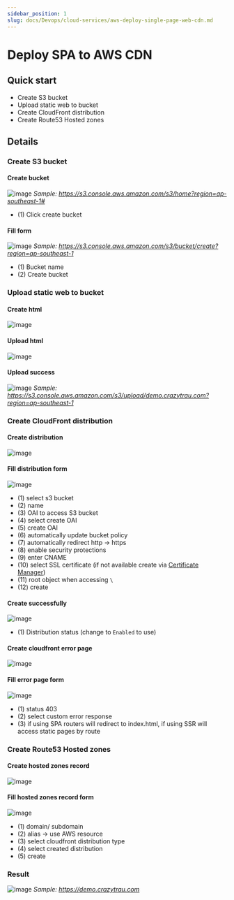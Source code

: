 ```yaml
---
sidebar_position: 1
slug: docs/Devops/cloud-services/aws-deploy-single-page-web-cdn.md
---
```


# Deploy SPA to AWS CDN

## Quick start

- Create S3 bucket
- Upload static web to bucket
- Create CloudFront distribution
- Create Route53 Hosted zones

## Details

### Create S3 bucket
#### Create bucket
![image](https://onedrive.live.com/embed?resid=7697E3973F0F969B%21396117&authkey=%21AC8QTOYuqL6nBQA&width=1808&height=984)
*Sample: https://s3.console.aws.amazon.com/s3/home?region=ap-southeast-1#*
- (1) Click create bucket

#### Fill form
![image](https://onedrive.live.com/embed?resid=7697E3973F0F969B%21396118&authkey=%21AC8QTOYuqL6nBQA&width=999999&height=1024)
*Sample: https://s3.console.aws.amazon.com/s3/bucket/create?region=ap-southeast-1*
- (1) Bucket name
- (2) Create bucket

### Upload static web to bucket
#### Create html
![image](https://onedrive.live.com/embed?resid=7697E3973F0F969B%21396119&authkey=%21AC8QTOYuqL6nBQA&width=1076&height=331)

#### Upload html
![image](https://onedrive.live.com/embed?resid=7697E3973F0F969B%21396120&authkey=%21AC8QTOYuqL6nBQA&width=1817&height=979)

#### Upload success
![image](https://onedrive.live.com/embed?resid=7697E3973F0F969B%21396121&authkey=%21AC8QTOYuqL6nBQA&width=1817&height=979)
*Sample: https://s3.console.aws.amazon.com/s3/upload/demo.crazytrau.com?region=ap-southeast-1*

### Create CloudFront distribution
#### Create distribution
![image](https://onedrive.live.com/embed?resid=7697E3973F0F969B%21396122&authkey=%21AC8QTOYuqL6nBQA&width=1817&height=1129)

#### Fill distribution form
![image](https://onedrive.live.com/embed?resid=7697E3973F0F969B%21396123&authkey=%21AC8QTOYuqL6nBQA&width=1817&height=4944)
- (1) select s3 bucket
- (2) name
- (3) OAI to access S3 bucket
- (4) select create OAI
- (5) create OAI
- (6) automatically update bucket policy 
- (7) automatically redirect http -> https 
- (8) enable security protections
- (9) enter CNAME
- (10) select SSL certificate (if not available create via [Certificate Manager](https://aws.amazon.com/certificate-manager/))
- (11) root object when accessing `\`
- (12) create

#### Create successfully
![image](https://onedrive.live.com/embed?resid=7697E3973F0F969B%21396126&authkey=%21AC8QTOYuqL6nBQA&width=1816&height=1016)
- (1) Distribution status (change to `Enabled` to use)

#### Create cloudfront error page
![image](https://onedrive.live.com/embed?resid=7697E3973F0F969B%21396124&authkey=%21AC8QTOYuqL6nBQA&width=1817&height=1016)

#### Fill error page form
![image](https://onedrive.live.com/embed?resid=7697E3973F0F969B%21396125&authkey=%21AC8QTOYuqL6nBQA&width=1817&height=979)
- (1) status 403
- (2) select custom error response 
- (3) if using SPA routers will redirect to index.html, if using SSR will access static pages by route

### Create Route53 Hosted zones 
#### Create hosted zones record
![image](https://onedrive.live.com/embed?resid=7697E3973F0F969B%21396127&authkey=%21AC8QTOYuqL6nBQA&width=1817&height=1599)


#### Fill hosted zones record form
![image](https://onedrive.live.com/embed?resid=7697E3973F0F969B%21396129&authkey=%21AC8QTOYuqL6nBQA&width=1817&height=980)
- (1) domain/ subdomain
- (2) alias -> use AWS resource
- (3) select cloudfront distribution type
- (4) select created distribution
- (5) create

### Result
![image](https://onedrive.live.com/embed?resid=7697E3973F0F969B%21396128&authkey=%21AC8QTOYuqL6nBQA&width=1909&height=1051)
*Sample: https://demo.crazytrau.com*